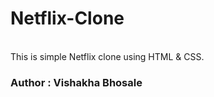 # Netflix-Clone
<br>
This is simple Netflix clone using HTML & CSS.
<h3>Author : Vishakha Bhosale </h3>
